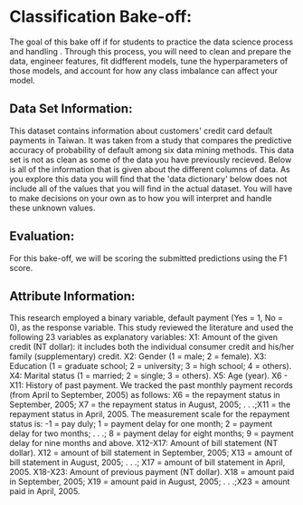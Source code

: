 # Classification Bake-off:

The goal of this bake off if for students to practice the data science process and handling . Through this process, you will need to clean and prepare the data, engineer features, fit didfferent models, tune the hyperparameters of those models, and account for how any class imbalance can affect your model. 

## Data Set Information:

This dataset contains information about customers' credit card default payments in Taiwan. It was taken from a study that compares the predictive accuracy of probability of default among six data mining methods. This data set is not as clean as some of the data you have previously recieved. Below is all of the information that is given about the different columns of data. As you explore this data you will find that the 'data dictionary' below does not include all of the values that you will find in the actual dataset. You will have to make decisions on your own as to how you will interpret and handle these unknown values.  

## Evaluation:

For this bake-off, we will be scoring the submitted predictions using the F1 score. 


## Attribute Information:

This research employed a binary variable, default payment (Yes = 1, No = 0), as the response variable. This study reviewed the literature and used the following 23 variables as explanatory variables:
X1: Amount of the given credit (NT dollar): it includes both the individual consumer credit and his/her family (supplementary) credit.
X2: Gender (1 = male; 2 = female).
X3: Education (1 = graduate school; 2 = university; 3 = high school; 4 = others).
X4: Marital status (1 = married; 2 = single; 3 = others).
X5: Age (year).
X6 - X11: History of past payment. We tracked the past monthly payment records (from April to September, 2005) as follows: X6 = the repayment status in September, 2005; X7 = the repayment status in August, 2005; . . .;X11 = the repayment status in April, 2005. The measurement scale for the repayment status is: -1 = pay duly; 1 = payment delay for one month; 2 = payment delay for two months; . . .; 8 = payment delay for eight months; 9 = payment delay for nine months and above.
X12-X17: Amount of bill statement (NT dollar). X12 = amount of bill statement in September, 2005; X13 = amount of bill statement in August, 2005; . . .; X17 = amount of bill statement in April, 2005.
X18-X23: Amount of previous payment (NT dollar). X18 = amount paid in September, 2005; X19 = amount paid in August, 2005; . . .;X23 = amount paid in April, 2005.

